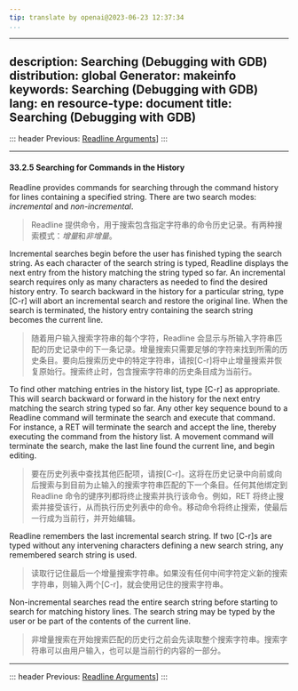 ```yaml
---
tip: translate by openai@2023-06-23 12:37:34
...
```

---
description: Searching (Debugging with GDB)
distribution: global
Generator: makeinfo
keywords: Searching (Debugging with GDB)
lang: en
resource-type: document
title: Searching (Debugging with GDB)
-------------------------------------

::: header
Previous: [Readline Arguments](Readline-Arguments.html#Readline-Arguments)]
:::

---

#### 33.2.5 Searching for Commands in the History

Readline provides commands for searching through the command history for lines containing a specified string. There are two search modes: *incremental* and *non-incremental*.

> Readline 提供命令，用于搜索包含指定字符串的命令历史记录。有两种搜索模式：*增量*和*非增量*。

Incremental searches begin before the user has finished typing the search string. As each character of the search string is typed, Readline displays the next entry from the history matching the string typed so far. An incremental search requires only as many characters as needed to find the desired history entry. To search backward in the history for a particular string, type [C-r] will abort an incremental search and restore the original line. When the search is terminated, the history entry containing the search string becomes the current line.

> 随着用户输入搜索字符串的每个字符，Readline 会显示与所输入字符串匹配的历史记录中的下一条记录。增量搜索只需要足够的字符来找到所需的历史条目。要向后搜索历史中的特定字符串，请按[C-r]将中止增量搜索并恢复原始行。搜索终止时，包含搜索字符串的历史条目成为当前行。

To find other matching entries in the history list, type [C-r] as appropriate. This will search backward or forward in the history for the next entry matching the search string typed so far. Any other key sequence bound to a Readline command will terminate the search and execute that command. For instance, a RET will terminate the search and accept the line, thereby executing the command from the history list. A movement command will terminate the search, make the last line found the current line, and begin editing.

> 要在历史列表中查找其他匹配项，请按[C-r]。这将在历史记录中向前或向后搜索与到目前为止输入的搜索字符串匹配的下一个条目。任何其他绑定到 Readline 命令的键序列都将终止搜索并执行该命令。例如，RET 将终止搜索并接受该行，从而执行历史列表中的命令。移动命令将终止搜索，使最后一行成为当前行，并开始编辑。

Readline remembers the last incremental search string. If two [C-r]s are typed without any intervening characters defining a new search string, any remembered search string is used.

> 读取行记住最后一个增量搜索字符串。如果没有任何中间字符定义新的搜索字符串，则输入两个[C-r]，就会使用记住的搜索字符串。

Non-incremental searches read the entire search string before starting to search for matching history lines. The search string may be typed by the user or be part of the contents of the current line.

> 非增量搜索在开始搜索匹配的历史行之前会先读取整个搜索字符串。搜索字符串可以由用户输入，也可以是当前行的内容的一部分。

---

::: header
Previous: [Readline Arguments](Readline-Arguments.html#Readline-Arguments)]
:::
